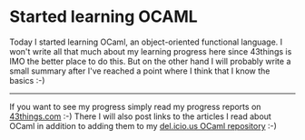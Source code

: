 # Started learning OCAML

Today I started learning OCaml, an object-oriented functional language. I won't write all that much about my learning progress here since 43things is IMO the better place to do this. But on the other hand I will probably write a small summary after I've reached a point where I think that I know the basics :-) 

-------------------------------



If you want to see my progress simply read my progress reports on <a href="http://www.43things.com/people/progress/zeroK/485352">43things.com</a> :-) There I will also post links to the articles I read about OCaml in addition to adding them to my <a href="http://del.icio.us/zeroK/ocaml">del.icio.us OCaml repository</a> :-)